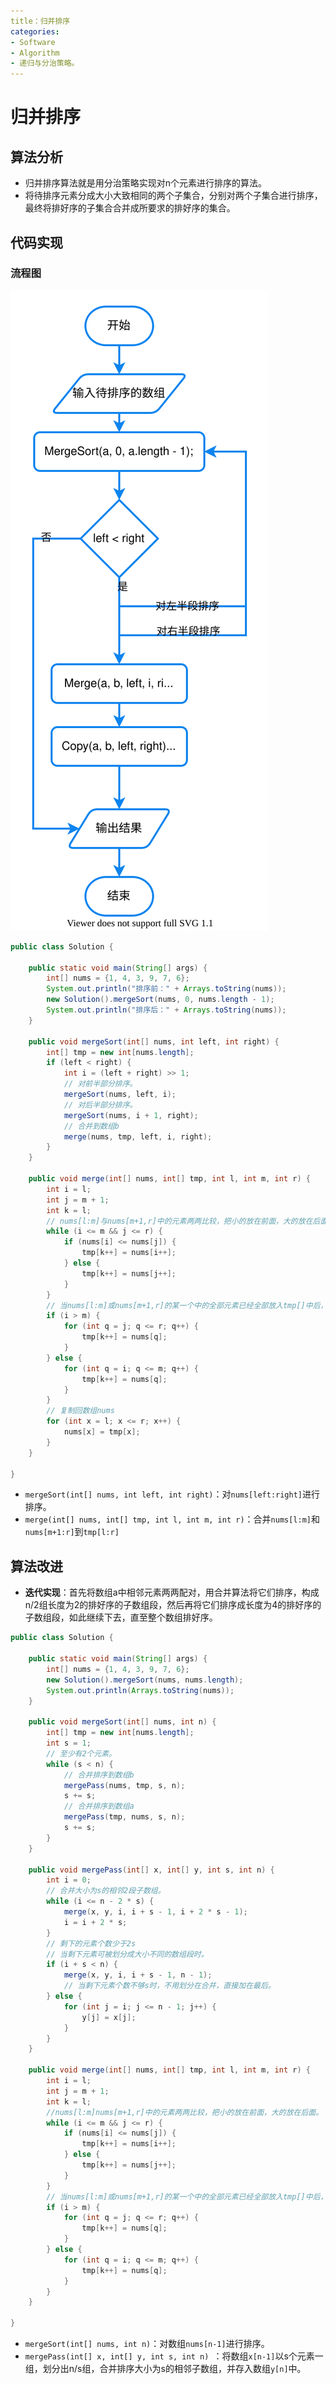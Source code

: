 ```yaml
---
title：归并排序
categories:
- Software
- Algorithm
- 递归与分治策略。
---
```

# 归并排序

## 算法分析

- 归并排序算法就是用分治策略实现对n个元素进行排序的算法。
- 将待排序元素分成大小大致相同的两个子集合，分别对两个子集合进行排序，最终将排好序的子集合合并成所要求的排好序的集合。

## 代码实现

### 流程图

![](https://raw.githubusercontent.com/LuShan123888/Files/main/Pictures/2020-12-10-2020-11-08-Flowchart-4824882.svg)

```java
public class Solution {

    public static void main(String[] args) {
        int[] nums = {1, 4, 3, 9, 7, 6};
        System.out.println("排序前：" + Arrays.toString(nums));
        new Solution().mergeSort(nums, 0, nums.length - 1);
        System.out.println("排序后：" + Arrays.toString(nums));
    }

    public void mergeSort(int[] nums, int left, int right) {
        int[] tmp = new int[nums.length];
        if (left < right) {
            int i = (left + right) >> 1;
            // 对前半部分排序。
            mergeSort(nums, left, i);
            // 对后半部分排序。
            mergeSort(nums, i + 1, right);
            // 合并到数组b
            merge(nums, tmp, left, i, right);
        }
    }

    public void merge(int[] nums, int[] tmp, int l, int m, int r) {
        int i = l;
        int j = m + 1;
        int k = l;
        // nums[l:m]与nums[m+1,r]中的元素两两比较，把小的放在前面，大的放在后面。
        while (i <= m && j <= r) {
            if (nums[i] <= nums[j]) {
                tmp[k++] = nums[i++];
            } else {
                tmp[k++] = nums[j++];
            }
        }
        // 当nums[l:m]或nums[m+1,r]的某一个中的全部元素已经全部放入tmp[]中后，将另一个接在tmp[]的最后。
        if (i > m) {
            for (int q = j; q <= r; q++) {
                tmp[k++] = nums[q];
            }
        } else {
            for (int q = i; q <= m; q++) {
                tmp[k++] = nums[q];
            }
        }
        // 复制回数组nums
        for (int x = l; x <= r; x++) {
            nums[x] = tmp[x];
        }
    }

}
```

- `mergeSort(int[] nums, int left, int right)`：对`nums[left:right]`进行排序。
- `merge(int[] nums, int[] tmp, int l, int m, int r)`：合并`nums[l:m]`和`nums[m+1:r]`到`tmp[l:r]`

## 算法改进

- **迭代实现**：首先将数组a中相邻元素两两配对，用合并算法将它们排序，构成n/2组长度为2的排好序的子数组段，然后再将它们排序成长度为4的排好序的子数组段，如此继续下去，直至整个数组排好序。

```java
public class Solution {

    public static void main(String[] args) {
        int[] nums = {1, 4, 3, 9, 7, 6};
        new Solution().mergeSort(nums, nums.length);
        System.out.println(Arrays.toString(nums));
    }

    public void mergeSort(int[] nums, int n) {
        int[] tmp = new int[nums.length];
        int s = 1;
        // 至少有2个元素。
        while (s < n) {
            // 合并排序到数组b
            mergePass(nums, tmp, s, n);
            s += s;
            // 合并排序到数组a
            mergePass(tmp, nums, s, n);
            s += s;
        }
    }

    public void mergePass(int[] x, int[] y, int s, int n) {
        int i = 0;
        // 合并大小为s的相邻2段子数组。
        while (i <= n - 2 * s) {
            merge(x, y, i, i + s - 1, i + 2 * s - 1);
            i = i + 2 * s;
        }
        // 剩下的元素个数少于2s
        // 当剩下元素可被划分成大小不同的数组段时。
        if (i + s < n) {
            merge(x, y, i, i + s - 1, n - 1);
            // 当剩下元素个数不够s时，不用划分在合并，直接加在最后。
        } else {
            for (int j = i; j <= n - 1; j++) {
                y[j] = x[j];
            }
        }
    }

    public void merge(int[] nums, int[] tmp, int l, int m, int r) {
        int i = l;
        int j = m + 1;
        int k = l;
        //nums[l:m]nums[m+1,r]中的元素两两比较，把小的放在前面，大的放在后面。
        while (i <= m && j <= r) {
            if (nums[i] <= nums[j]) {
                tmp[k++] = nums[i++];
            } else {
                tmp[k++] = nums[j++];
            }
        }
        // 当nums[l:m]或nums[m+1,r]的某一个中的全部元素已经全部放入tmp[]中后，将另一个接在tmp[]的最后。
        if (i > m) {
            for (int q = j; q <= r; q++) {
                tmp[k++] = nums[q];
            }
        } else {
            for (int q = i; q <= m; q++) {
                tmp[k++] = nums[q];
            }
        }
    }

}
```

- `mergeSort(int[] nums, int n)`：对数组`nums[n-1]`进行排序。
- `mergePass(int[] x, int[] y, int s, int n) `：将数组`x[n-1]`以s个元素一组，划分出n/s组，合并排序大小为s的相邻子数组，并存入数组`y[n]`中。